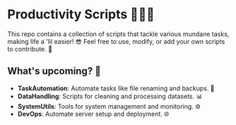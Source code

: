 # Productivity Scripts 🧑‍💻✨

This repo contains a collection of scripts that tackle various mundane tasks, making life a 'lil easier! 😎 Feel free to use, modify, or add your own scripts to contribute. 🚀

## What's upcoming? 📂

- **TaskAutomation**: Automate tasks like file renaming and backups. 🔄
- **DataHandling**: Scripts for cleaning and processing datasets. 📊
- **SystemUtils**: Tools for system management and monitoring. ⚙️
- **DevOps**: Automate server setup and deployment. 🌐
